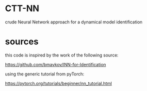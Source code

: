 # CTT-NN
crude Neural Network approach for a dynamical model identification

# sources

this code is inspired by the work of the following source:

https://github.com/bmavkov/INN-for-Identification

using the generic tutorial from pyTorch:

https://pytorch.org/tutorials/beginner/nn_tutorial.html
